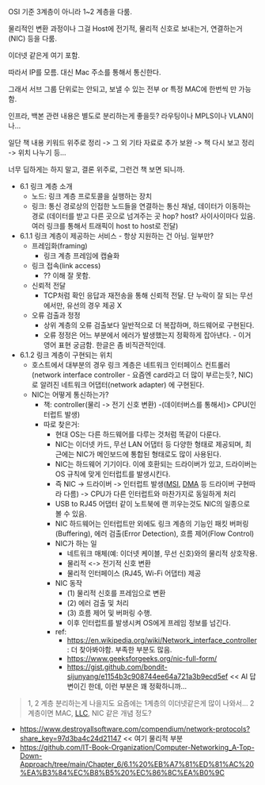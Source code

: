 
OSI 기준 3계층이 아니라 1~2 계층을 다룸.

물리적인 변환 과정이나 그걸 Host에 전기적, 물리적 신호로 보내는거, 연결하는거 (NIC) 등을 다룸.

이더넷 같은게 여기 포함.

따라서 IP를 모름. 대신 Mac 주소를 통해서 통신한다.

그래서 서브 그룹 단위로는 안되고, 보낼 수 있는 전부 or 특정 MAC에 한번씩 만 가능함.

인프라, 백본 관련 내용은 별도로 분리하는게 좋을듯? 라우팅이나 MPLS이나 VLAN이나...

일단 책 내용 키워드 위주로 정리 -> 그 외 기타 자료로 추가 보완 -> 책 다시 보고 정리 -> 위치 나누기 등...

너무 딥하게는 하지 말고, 결론 위주로, 그런건 책 보면 되니까.


- 6.1 링크 계층 소개
    - 노드: 링크 계층 프로토콜을 실행하는 장치
    - 링크: 통신 경로상의 인접한 노드들을 연결하는 통신 채널, 데이터가 이동하는 경로 (데이터를 받고 다른 곳으로 넘겨주는 곳 hop? host? 사이사이마다 있음. 여러 링크를 통해서 트래픽이 host to host로 전달)
- 6.1.1 링크 계층이 제공하는 서비스 - 항상 지원하는 건 아님. 일부만?
    - 프레임화(framing)
        - 링크 계층 프레임에 캡슐화
    - 링크 접속(link access)
        - ?? 이해 잘 못함.
    - 신뢰적 전달 
        - TCP처럼 확인 응답과 재전송을 통해 신뢰적 전달. 단 누락이 잘 되는 무선에서만, 유선의 경우 제공 X
    - 오류 검출과 정정
        - 상위 계층의 오류 검출보다 일반적으로 더 복잡하며, 하드웨어로 구현된다.
        - 오류 정정은 어느 부분에서 에러가 발생했는지 정확하게 잡아낸다. - 이거 영어 표현 궁금함. 한글은 좀 비직관적인데.
- 6.1.2 링크 계층이 구현되는 위치
    - 호스트에서 대부분의 경우 링크 계층은 네트워크 인터페이스 컨트롤러(network interface controller - 요즘엔 card라고 더 많이 부르는듯?, NIC)로 알려진 네트워크 어댑터(network adapter) 에 구현된다.
    - NIC는 어떻게 통신하는가? 
        - 책: controller(물리 -> 전기 신호 변환) -(데이터버스를 통해서)> CPU(인터럽트 발생)
        - 따로 찾은거:  
            - 현대 OS는 다른 하드웨어를 다루는 것처럼 똑같이 다룬다. 
            - NIC는 이더넷 카드, 무선 LAN 어댑터 등 다양한 형태로 제공되며, 최근에는 NIC가 메인보드에 통합된 형태로도 많이 사용된다.
            - NIC는 하드웨어 기기이다. 이에 호환되는 드라이버가 있고, 드라이버는 OS 규칙에 맞게 인터럽트를 발생시킨다.
            - 즉 NIC -> 드라이버 -> 인터럽트 발생([MSI](https://en.wikipedia.org/wiki/Message_Signaled_Interrupts), [DMA](https://en.wikipedia.org/wiki/Direct_memory_access) 등 드라이버 구현따라 다름) -> CPU가 다른 인터럽트와 마찬가지로 동일하게 처리
            - USB to RJ45 어댑터 같이 노트북에 랜 끼우는것도 NIC의 일종으로 볼 수 있음.
            - NIC 하드웨어는 인터럽트만 외에도 링크 계층의 기능인 패킷 버퍼링(Buffering), 에러 검출(Error Detection), 흐름 제어(Flow Control) 
            - NIC가 하는 일
                - 네트워크 매체(예: 이더넷 케이블, 무선 신호)와의 물리적 상호작용. 
                - 물리적 <-> 전기적 신호 변환 
                - 물리적 인터페이스 (RJ45, Wi-Fi 어댑터) 제공
            - NIC 동작
                - (1) 물리적 신호를 프레임으로 변환
                - (2) 에러 검출 및 처리 
                - (3) 흐름 제어 및 버퍼링 수행. 
                - 이후 인터럽트를 발생시켜 OS에게 프레임 정보를 넘긴다.
            - ref: 
                - https://en.wikipedia.org/wiki/Network_interface_controller : 더 찾아봐야함. 부족한 부분도 많음.
                - https://www.geeksforgeeks.org/nic-full-form/ 
                - https://gist.github.com/bondit-sijunyang/e1154b3c908744ee64a721a3b9ecd5ef << AI 답변이긴 한데, 이런 부분은 꽤 정확하니까...



> 1, 2 계층 분리하는게 나을지도
> 요즘에는 1계층의 이더넷같은게 많이 나와서...
> 2계층이면 MAC, [LLC](https://en.wikipedia.org/wiki/Logical_link_control), NIC 같은 개념 정도?

- https://www.destroyallsoftware.com/compendium/network-protocols?share_key=97d3ba4c24d21147 << 여기 물리적 부분
- https://github.com/IT-Book-Organization/Computer-Networking_A-Top-Down-Approach/tree/main/Chapter_6/6.1%20%EB%A7%81%ED%81%AC%20%EA%B3%84%EC%B8%B5%20%EC%86%8C%EA%B0%9C